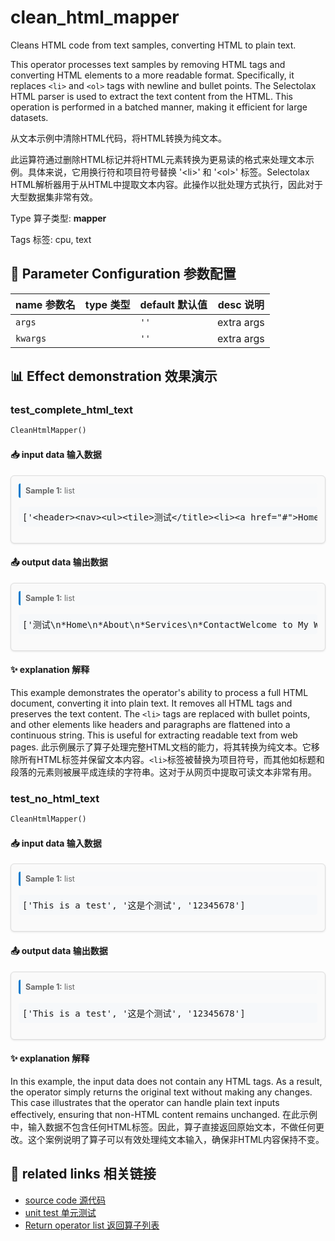 # clean_html_mapper

Cleans HTML code from text samples, converting HTML to plain text.

This operator processes text samples by removing HTML tags and converting HTML elements to a more readable format. Specifically, it replaces `<li>` and `<ol>` tags with newline and bullet points. The Selectolax HTML parser is used to extract the text content from the HTML. This operation is performed in a batched manner, making it efficient for large datasets.

从文本示例中清除HTML代码，将HTML转换为纯文本。

此运算符通过删除HTML标记并将HTML元素转换为更易读的格式来处理文本示例。具体来说，它用换行符和项目符号替换 '&lt;li&gt;' 和 '&lt;ol&gt;' 标签。Selectolax HTML解析器用于从HTML中提取文本内容。此操作以批处理方式执行，因此对于大型数据集非常有效。

Type 算子类型: **mapper**

Tags 标签: cpu, text

## 🔧 Parameter Configuration 参数配置
| name 参数名 | type 类型 | default 默认值 | desc 说明 |
|--------|------|--------|------|
| `args` |  | `''` | extra args |
| `kwargs` |  | `''` | extra args |

## 📊 Effect demonstration 效果演示
### test_complete_html_text
```python
CleanHtmlMapper()
```

#### 📥 input data 输入数据
<div class="sample-card" style="border:1px solid #ddd; padding:12px; margin:8px 0; border-radius:6px; background:#fafafa; box-shadow:0 1px 3px rgba(0,0,0,0.1);"><div class="sample-header" style="background:#f8f9fa; padding:4px 8px; margin-bottom:6px; border-radius:3px; font-size:0.9em; color:#666; border-left:3px solid #007acc;"><strong>Sample 1:</strong> list</div><pre style="padding:6px; background:#f6f8fa; border-radius:4px; overflow-x:auto; white-space:pre; word-wrap:normal;">[&#x27;&lt;header&gt;&lt;nav&gt;&lt;ul&gt;&lt;tile&gt;测试&lt;/title&gt;&lt;li&gt;&lt;a href=&quot;#&quot;&gt;Home&lt;/a&gt;&lt;/li&gt;&lt;li&gt;&lt;a href=&quot;#&quot;&gt;About&lt;/a&gt;&lt;/li&gt;&lt;li&gt;&lt;a href=&quot;#&quot;&gt;Services&lt;/a&gt;&lt;/li&gt;&lt;li&gt;&lt;a href=&quot;#&quot;&gt;Contact&lt;/a&gt;&lt;/li&gt;&lt;/ul&gt;&lt;/nav&gt;&lt;/header&gt;&lt;main&gt;&lt;h1&gt;Welcome to My Website&lt;/h1&gt;&lt;p&gt;Lorem ipsum dolor sit amet, consectetur adipiscing elit.&lt;button&gt;Learn More&lt;/button&gt;&lt;/main&gt;&lt;footer&gt;&lt;p&gt;&amp;copy; 2021 My Website. All Rights Reserved.&lt;/p&gt;&lt;/footer&gt;&#x27;]</pre></div>

#### 📤 output data 输出数据
<div class="sample-card" style="border:1px solid #ddd; padding:12px; margin:8px 0; border-radius:6px; background:#fafafa; box-shadow:0 1px 3px rgba(0,0,0,0.1);"><div class="sample-header" style="background:#f8f9fa; padding:4px 8px; margin-bottom:6px; border-radius:3px; font-size:0.9em; color:#666; border-left:3px solid #007acc;"><strong>Sample 1:</strong> list</div><pre style="padding:6px; background:#f6f8fa; border-radius:4px; overflow-x:auto; white-space:pre; word-wrap:normal;">[&#x27;测试\n*Home\n*About\n*Services\n*ContactWelcome to My WebsiteLorem ipsum dolor sit amet, consectetur adipiscing elit.Learn More© 2021 My Website. All Rights Reserved.&#x27;]</pre></div>

#### ✨ explanation 解释
This example demonstrates the operator's ability to process a full HTML document, converting it into plain text. It removes all HTML tags and preserves the text content. The `<li>` tags are replaced with bullet points, and other elements like headers and paragraphs are flattened into a continuous string. This is useful for extracting readable text from web pages.
此示例展示了算子处理完整HTML文档的能力，将其转换为纯文本。它移除所有HTML标签并保留文本内容。`<li>`标签被替换为项目符号，而其他如标题和段落的元素则被展平成连续的字符串。这对于从网页中提取可读文本非常有用。

### test_no_html_text
```python
CleanHtmlMapper()
```

#### 📥 input data 输入数据
<div class="sample-card" style="border:1px solid #ddd; padding:12px; margin:8px 0; border-radius:6px; background:#fafafa; box-shadow:0 1px 3px rgba(0,0,0,0.1);"><div class="sample-header" style="background:#f8f9fa; padding:4px 8px; margin-bottom:6px; border-radius:3px; font-size:0.9em; color:#666; border-left:3px solid #007acc;"><strong>Sample 1:</strong> list</div><pre style="padding:6px; background:#f6f8fa; border-radius:4px; overflow-x:auto; white-space:pre; word-wrap:normal;">[&#x27;This is a test&#x27;, &#x27;这是个测试&#x27;, &#x27;12345678&#x27;]</pre></div>

#### 📤 output data 输出数据
<div class="sample-card" style="border:1px solid #ddd; padding:12px; margin:8px 0; border-radius:6px; background:#fafafa; box-shadow:0 1px 3px rgba(0,0,0,0.1);"><div class="sample-header" style="background:#f8f9fa; padding:4px 8px; margin-bottom:6px; border-radius:3px; font-size:0.9em; color:#666; border-left:3px solid #007acc;"><strong>Sample 1:</strong> list</div><pre style="padding:6px; background:#f6f8fa; border-radius:4px; overflow-x:auto; white-space:pre; word-wrap:normal;">[&#x27;This is a test&#x27;, &#x27;这是个测试&#x27;, &#x27;12345678&#x27;]</pre></div>

#### ✨ explanation 解释
In this example, the input data does not contain any HTML tags. As a result, the operator simply returns the original text without making any changes. This case illustrates that the operator can handle plain text inputs effectively, ensuring that non-HTML content remains unchanged.
在此示例中，输入数据不包含任何HTML标签。因此，算子直接返回原始文本，不做任何更改。这个案例说明了算子可以有效处理纯文本输入，确保非HTML内容保持不变。


## 🔗 related links 相关链接
- [source code 源代码](../../../data_juicer/ops/mapper/clean_html_mapper.py)
- [unit test 单元测试](../../../tests/ops/mapper/test_clean_html_mapper.py)
- [Return operator list 返回算子列表](../../Operators.md)